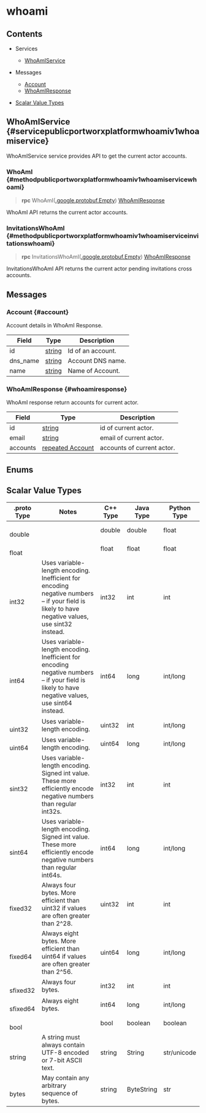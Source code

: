 [//]: # (Generated by grpc-framework using protoc-gen-doc)
[//]: # (Do not edit)


# whoami

## Contents

- Services
    - [WhoAmIService](#servicepublicportworxplatformwhoamiv1whoamiservice)
  


- Messages
    - [Account](#account)
    - [WhoAmIResponse](#whoamiresponse)
  



- [Scalar Value Types](#scalar-value-types)




## WhoAmIService {#servicepublicportworxplatformwhoamiv1whoamiservice}
WhoAmIService service provides API to get the current actor accounts.

### WhoAmI {#methodpublicportworxplatformwhoamiv1whoamiservicewhoami}

> **rpc** WhoAmI([.google.protobuf.Empty](#googleprotobufempty))
    [WhoAmIResponse](#whoamiresponse)

WhoAmI API returns the current actor accounts.
### InvitationsWhoAmI {#methodpublicportworxplatformwhoamiv1whoamiserviceinvitationswhoami}

> **rpc** InvitationsWhoAmI([.google.protobuf.Empty](#googleprotobufempty))
    [WhoAmIResponse](#whoamiresponse)

InvitationsWhoAmI API returns the current actor pending invitations cross accounts.
 <!-- end methods -->
 <!-- end services -->

## Messages


### Account {#account}
Account details in WhoAmI Response.


| Field | Type | Description |
| ----- | ---- | ----------- |
| id | [ string](#string) | Id of an account. |
| dns_name | [ string](#string) | Account DNS name. |
| name | [ string](#string) | Name of Account. |
 <!-- end Fields -->
 <!-- end HasFields -->


### WhoAmIResponse {#whoamiresponse}
WhoAmI response return accounts for current actor.


| Field | Type | Description |
| ----- | ---- | ----------- |
| id | [ string](#string) | id of current actor. |
| email | [ string](#string) | email of current actor. |
| accounts | [repeated Account](#account) | accounts of current actor. |
 <!-- end Fields -->
 <!-- end HasFields -->
 <!-- end messages -->

## Enums
 <!-- end Enums -->
 <!-- end Files -->

## Scalar Value Types

| .proto Type | Notes | C++ Type | Java Type | Python Type |
| ----------- | ----- | -------- | --------- | ----------- |
| <div><h4 id="double" /></div><a name="double" /> double |  | double | double | float |
| <div><h4 id="float" /></div><a name="float" /> float |  | float | float | float |
| <div><h4 id="int32" /></div><a name="int32" /> int32 | Uses variable-length encoding. Inefficient for encoding negative numbers – if your field is likely to have negative values, use sint32 instead. | int32 | int | int |
| <div><h4 id="int64" /></div><a name="int64" /> int64 | Uses variable-length encoding. Inefficient for encoding negative numbers – if your field is likely to have negative values, use sint64 instead. | int64 | long | int/long |
| <div><h4 id="uint32" /></div><a name="uint32" /> uint32 | Uses variable-length encoding. | uint32 | int | int/long |
| <div><h4 id="uint64" /></div><a name="uint64" /> uint64 | Uses variable-length encoding. | uint64 | long | int/long |
| <div><h4 id="sint32" /></div><a name="sint32" /> sint32 | Uses variable-length encoding. Signed int value. These more efficiently encode negative numbers than regular int32s. | int32 | int | int |
| <div><h4 id="sint64" /></div><a name="sint64" /> sint64 | Uses variable-length encoding. Signed int value. These more efficiently encode negative numbers than regular int64s. | int64 | long | int/long |
| <div><h4 id="fixed32" /></div><a name="fixed32" /> fixed32 | Always four bytes. More efficient than uint32 if values are often greater than 2^28. | uint32 | int | int |
| <div><h4 id="fixed64" /></div><a name="fixed64" /> fixed64 | Always eight bytes. More efficient than uint64 if values are often greater than 2^56. | uint64 | long | int/long |
| <div><h4 id="sfixed32" /></div><a name="sfixed32" /> sfixed32 | Always four bytes. | int32 | int | int |
| <div><h4 id="sfixed64" /></div><a name="sfixed64" /> sfixed64 | Always eight bytes. | int64 | long | int/long |
| <div><h4 id="bool" /></div><a name="bool" /> bool |  | bool | boolean | boolean |
| <div><h4 id="string" /></div><a name="string" /> string | A string must always contain UTF-8 encoded or 7-bit ASCII text. | string | String | str/unicode |
| <div><h4 id="bytes" /></div><a name="bytes" /> bytes | May contain any arbitrary sequence of bytes. | string | ByteString | str |

